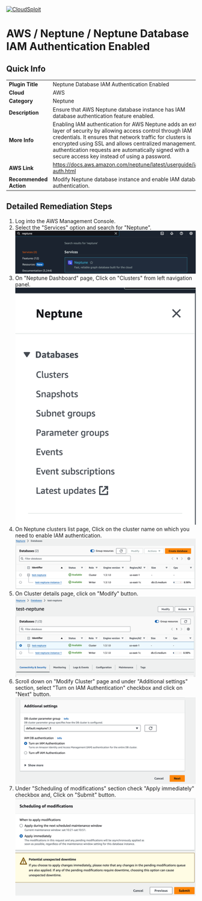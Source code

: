 [![CloudSploit](https://cloudsploit.com/img/logo-new-big-text-100.png "CloudSploit")](https://cloudsploit.com)

# AWS / Neptune / Neptune Database IAM Authentication Enabled

## Quick Info

| | |
|-|-|
| **Plugin Title** | Neptune Database IAM Authentication Enabled |
| **Cloud** | AWS |
| **Category** | Neptune |
| **Description** | Ensure that AWS Neptune database instance has IAM database authentication feature enabled. |
| **More Info** | Enabling IAM authentication for AWS Neptune adds an extra layer of security by allowing access control through IAM credentials. It ensures that network traffic for clusters is encrypted using SSL and allows centralized management. All authentication requests are automatically signed with a secure access key instead of using a password. |
| **AWS Link** | https://docs.aws.amazon.com/neptune/latest/userguide/iam-auth.html |
| **Recommended Action** | Modify Neptune database instance and enable IAM database authentication. |

## Detailed Remediation Steps 
1. Log into the AWS Management Console.
2. Select the "Services" option and search for "Neptune".</br> <img src="/resources/aws/neptune/neptune-iam-auth-enabled/step2.png"/>
3. On "Neptune Dashboard" page, Click on "Clusters" from left navigation panel.</br> <img src="/resources/aws/neptune/neptune-iam-auth-enabled/step3.png"/>
4. On Neptune clusters list page, Click on the cluster name on which you need to enable IAM authentication.</br> <img src="/resources/aws/neptune/neptune-iam-auth-enabled/step4.png"/>
5. On Cluster details page, click on "Modify" button.</br> <img src="/resources/aws/neptune/neptune-iam-auth-enabled/step5.png"/>
6. Scroll down on "Modify Cluster" page and under "Additional settings" section, select "Turn on IAM Authentication" checkbox and click on "Next" button.</br> <img src="/resources/aws/neptune/neptune-iam-auth-enabled/step6.png"/>
7. Under "Scheduling of modifications" section check "Apply immediately" checkbox and, Click on "Submit" button.</br> <img src="/resources/aws/neptune/neptune-iam-auth-enabled/step7.png"/> 
